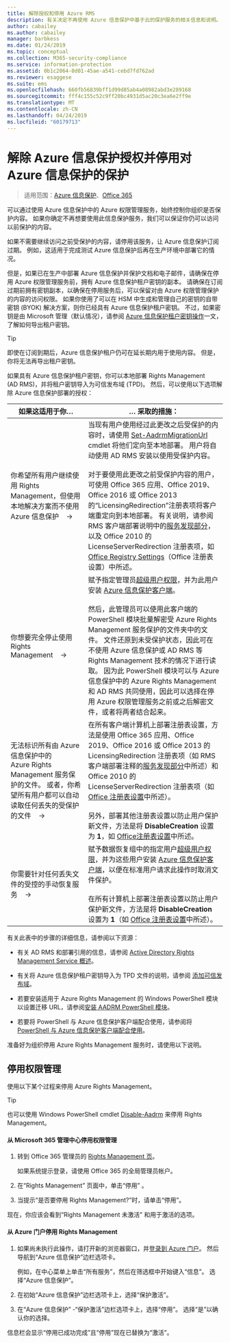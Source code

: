 ```yaml
---
title: 解除授权和停用 Azure RMS
description: 有关决定不再使用 Azure 信息保护中基于云的保护服务的相关信息和说明。
author: cabailey
ms.author: cabailey
manager: barbkess
ms.date: 01/24/2019
ms.topic: conceptual
ms.collection: M365-security-compliance
ms.service: information-protection
ms.assetid: 0b1c2064-0d01-45ae-a541-cebd7fd762ad
ms.reviewer: esaggese
ms.suite: ems
ms.openlocfilehash: 660fb56839bff1d99d85ab4a08982abd3e289168
ms.sourcegitcommit: fff4c155c52c9ff20bc4931d5ac20c3ea6e2ff9e
ms.translationtype: MT
ms.contentlocale: zh-CN
ms.lasthandoff: 04/24/2019
ms.locfileid: "60179713"
---
```

# <a name="decommissioning-and-deactivating-protection-for-azure-information-protection"></a>解除 Azure 信息保护授权并停用对 Azure 信息保护的保护

>适用范围：[Azure 信息保护](https://azure.microsoft.com/pricing/details/information-protection)、[Office 365](https://download.microsoft.com/download/E/C/F/ECF42E71-4EC0-48FF-AA00-577AC14D5B5C/Azure_Information_Protection_licensing_datasheet_EN-US.pdf)

可以通过使用 Azure 信息保护中的 Azure 权限管理服务，始终控制你组织是否保护内容。 如果你确定不再想要使用此信息保护服务，我们可以保证你仍可以访问以前保护的内容。

如果不需要继续访问之前受保护的内容，请停用该服务，让 Azure 信息保护订阅过期。 例如，这适用于完成测试 Azure 信息保护后再在生产环境中部署它的情况。

但是，如果已在生产中部署 Azure 信息保护并保护文档和电子邮件，请确保在停用 Azure 权限管理服务前，拥有 Azure 信息保护租户密钥的副本。 请确保在订阅过期前拥有密钥副本，以确保在停用服务后，可以保留对由 Azure 权限管理保护的内容的访问权限。 如果你使用了可以在 HSM 中生成和管理自己的密钥的自带密钥 (BYOK) 解决方案，则你已经具有 Azure 信息保护租户密钥。 不过，如果密钥是由 Microsoft 管理（默认情况），请参阅 [Azure 信息保护租户密钥操作](operations-tenant-key.md)一文，了解如何导出租户密钥。

> [!TIP]
> 即使在订阅到期后，Azure 信息保护租户仍可在延长期内用于使用内容。 但是，你将无法再导出租户密钥。

如果具有 Azure 信息保护租户密钥，你可以本地部署 Rights Management (AD RMS)，并将租户密钥导入为可信发布域 (TPD)。 然后，可以使用以下选项解除 Azure 信息保护部署的授权：

|如果这适用于你…|… 采取的措施：|
|----------------------------|--------------|
|你希望所有用户继续使用 Rights Management，但使用本地解决方案而不使用 Azure 信息保护    →|当现有用户使用经过此更改之后受保护的内容时，请使用 [Set-AadrmMigrationUrl](/powershell/module/aadrm/Set-AadrmMigrationUrl) cmdlet 将他们定向至本地部署。 用户将自动使用 AD RMS 安装以使用受保护内容。<br /><br />对于要使用此更改之前受保护内容的用户，可使用 Office 365 应用、Office 2019、Office 2016 或 Office 2013 的“LicensingRedirection”注册表项将客户端重定向到本地部署。 有关说明，请参阅 RMS 客户端部署说明中的[服务发现部分](./rms-client/client-deployment-notes.md)，以及 Office 2010 的 LicenseServerRedirection 注册表项，如 [Office Registry Settings](https://technet.microsoft.com/library/dd772637%28v=ws.10%29.aspx)（Office 注册表设置）中所述。|
|你想要完全停止使用 Rights Management    →|赋予指定管理员[超级用户权限](configure-super-users.md)，并为此用户安装 [Azure 信息保护客户端](./rms-client/client-admin-guide-install.md)。<br /><br />然后，此管理员可以使用此客户端的 PowerShell 模块批量解密受 Azure Rights Management 服务保护的文件夹中的文件。 文件还原到未受保护状态，因此可在不使用 Azure 信息保护或 AD RMS 等 Rights Management 技术的情况下进行读取。 因为此 PowerShell 模块可以与 Azure 信息保护中的 Azure Rights Management 和 AD RMS 共同使用，因此可以选择在停用 Azure 权限管理服务之前或之后解密文件，或者将两者结合起来。|
|无法标识所有由 Azure 信息保护中的 Azure Rights Management 服务保护的文件。 或者，你希望所有用户都可以自动读取任何丢失的受保护的文件    →|在所有客户端计算机上部署注册表设置，方法是使用 Office 365 应用、Office 2019、Office 2016 或 Office 2013 的 LicensingRedirection 注册表项（如 RMS 客户端部署注释的[服务发现部分](./rms-client/client-deployment-notes.md)中所述）和 Office 2010 的 LicenseServerRedirection 注册表项（如 [Office 注册表设置](https://technet.microsoft.com/library/dd772637%28v=ws.10%29.aspx)中所述）。<br /><br />另外，部署其他注册表设置以防止用户保护新文件，方法是将 **DisableCreation** 设置为 **1**，如 [Office注册表设置](https://technet.microsoft.com/library/dd772637%28v=ws.10%29.aspx)中所述。|
|你需要针对任何丢失文件的受控的手动恢复服务    →|赋予数据恢复组中的指定用户[超级用户权限](configure-super-users.md)，并为这些用户安装 [Azure 信息保护客户端](./rms-client/client-admin-guide-install.md)，以便在标准用户请求此操作时取消文件保护。<br /><br />在所有计算机上部署注册表设置以防止用户保护新文件，方法是将 **DisableCreation** 设置为 **1**（如 [Office 注册表设置](https://technet.microsoft.com/library/dd772637%28v=ws.10%29.aspx)中所述）。|

有关此表中的步骤的详细信息，请参阅以下资源：

- 有关 AD RMS 和部署引用的信息，请参阅 [Active Directory Rights Management Service 概述](https://technet.microsoft.com/library/hh831364.aspx)。

- 有关将 Azure 信息保护租户密钥导入为 TPD 文件的说明，请参阅 [添加可信发布域](https://technet.microsoft.com/library/cc771460.aspx)。

- 若要安装适用于 Azure Rights Management 的 Windows PowerShell 模块以设置迁移 URL，请参阅[安装 AADRM PowerShell 模块](install-powershell.md)。

- 若要将 PowerShell 与 Azure 信息保护客户端配合使用，请参阅将 [PowerShell 与 Azure 信息保护客户端配合使用](./rms-client/client-admin-guide-powershell.md)。

准备好为组织停用 Azure Rights Management 服务时，请使用以下说明。

## <a name="deactivating-rights-management"></a>停用权限管理
使用以下某个过程来停用 Azure Rights Management。

> [!TIP]
> 也可以使用 Windows PowerShell cmdlet [Disable-Aadrm](/powershell/module/aadrm/disable-aadrm) 来停用 Rights Management。

#### <a name="to-deactivate-rights-management-from-the-microsoft-365-admin-center"></a>从 Microsoft 365 管理中心停用权限管理

1. 转到 Office 365 管理员的 [Rights Management 页](https://account.activedirectory.windowsazure.com/RmsOnline/Manage.aspx)。

    如果系统提示登录，请使用 Office 365 的全局管理员帐户。    

2. 在“Rights Management”  页面中，单击“停用” 。

3.  当提示“是否要停用 Rights Management?”时，请单击“停用”。

现在，你应该会看到“Rights Management 未激活”  和用于激活的选项。

#### <a name="to-deactivate-rights-management-from-the-azure-portal"></a>从 Azure 门户停用 Rights Management

1. 如果尚未执行此操作，请打开新的浏览器窗口，并[登录到 Azure 门户](configure-policy.md#signing-in-to-the-azure-portal)。 然后导航到“Azure 信息保护”边栏选项卡。

    例如，在中心菜单上单击“所有服务”，然后在筛选框中开始键入“信息”。 选择“Azure 信息保护”。

2. 在初始“Azure 信息保护”边栏选项卡上，选择“保护激活”。 

3.  在“Azure 信息保护” -“保护激活”边栏选项卡上，选择“停用”。 选择“是”以确认你的选择。

信息栏会显示“停用已成功完成”且“停用”现在已替换为“激活”。
